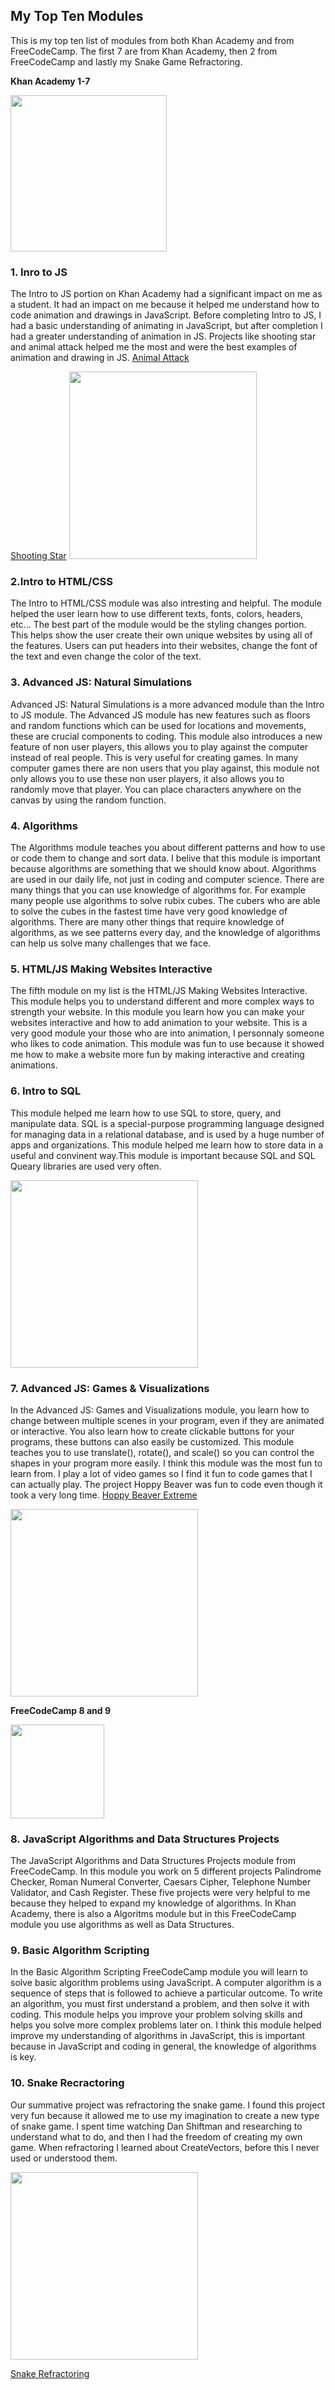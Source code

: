 ## My Top Ten Modules

This is my top ten list of modules from both Khan Academy and from FreeCodeCamp. The first 7 are from Khan Academy, then 2 from FreeCodeCamp and lastly my Snake Game Refractoring.

**Khan Academy 1-7**

<img src ="https://pbs.twimg.com/media/Di5JevtUUAAjRiz.jpg" height="250">

### 1. Inro to JS
The Intro to JS portion on Khan Academy had a significant impact on me as a student. It had an impact on me because it helped me understand how to code animation and drawings in JavaScript. Before completing Intro to JS, I had a basic understanding of animating in JavaScript, but after completion I had a greater understanding of animation in JS. Projects like shooting star and animal attack helped me the most and were the best examples of animation and drawing in JS.
[Animal Attack](https://www.khanacademy.org/computer-programming/spin-off-of-project-animal-attack/5909507775889408)

[Shooting Star](https://www.khanacademy.org/computer-programming/spin-off-of-project-shooting-star/5829477951569920)
<img src="https://user-images.githubusercontent.com/54958200/73408496-698e9380-42ca-11ea-94a2-42d25dad4903.png" height="300">
### 2.Intro to HTML/CSS
The Intro to HTML/CSS module was also intresting and helpful. The module helped the user learn how to use different texts, fonts, colors, headers, etc... The best part of the module would be the styling changes portion. This helps show the user create their own unique websites by using all of the features. Users can put headers into their websites, change the font of the text and even change the color of the text.

### 3. Advanced JS: Natural Simulations
Advanced JS: Natural Simulations is a more advanced module than the Intro to JS module. The Advanced JS module has new features such as floors and random functions which can be used for locations and movements, these are crucial components to coding. This module also introduces a new feature of non user players, this allows you to play against the computer instead of real people. This is very useful for creating games. In many computer games there are non users that you play against, this module not only allows you to use these non user players, it also allows you to randomly move that player. You can place characters anywhere on the canvas by using the random function.

### 4. Algorithms
The Algorithms module teaches you about different patterns and how to use or code them to change and sort data. I belive that this module is important because algorithms are something that we should know about. Algorithms are used in our daily life, not just in coding and computer science. There are many things that you can use knowledge of algorithms for. For example many people use algorithms to solve rubix cubes. The cubers who are able to solve the cubes in the fastest time have very good knowledge of algorithms. There are many other things that require knowledge of algorithms, as we see patterns every day, and the knowledge of algorithms can help us solve many challenges that we face.

### 5. HTML/JS Making Websites Interactive
The fifth module on my list is the HTML/JS Making Websites Interactive. This module helps you to understand different and more complex ways to strength your website. In this module you learn how you can make your websites interactive and how to add animation to your website. This is a very good module your those who are into animation, I personnaly someone who likes to code animation. This module was fun to use because it showed me how to make a website more fun by making interactive and creating animations.

### 6. Intro to SQL
This module helped me learn how to use SQL to store, query, and manipulate data. SQL is a special-purpose programming language designed for managing data in a relational database, and is used by a huge number of apps and organizations. This module helped me learn how to store data in a useful and convinent way.This module is important because SQL and SQL Queary libraries are used very often.

<img src ="https://user-images.githubusercontent.com/54958200/73414220-20473f80-42dc-11ea-950c-e86b1d787306.png" height="300">

### 7. Advanced JS: Games & Visualizations
In the Advanced JS: Games and Visualizations module, you learn how to change between multiple scenes in your program, even if they are animated or interactive. You also learn how to create clickable buttons for your programs, these buttons can also easily be customized. This module teaches you to use translate(), rotate(), and scale() so you can control the shapes in your program more easily. I think this module was the most fun to learn from. I play a lot of video games so I find it fun to code games that I can actually play. The project Hoppy Beaver was fun to code even though it took a very long time.
[Hoppy Beaver Extreme](https://www.khanacademy.org/computer-programming/spin-off-of-project-hoppy-beaver-extreme/5602148378705920)

<img src ="https://user-images.githubusercontent.com/54958200/73418716-9357b280-42ea-11ea-9310-f7ec222aa798.png" height="300">

**FreeCodeCamp 8 and 9**

<img src ="https://d33wubrfki0l68.cloudfront.net/0e8fb97f2590158c63395ed372e4f861329b511e/7ed9d/assets/img/freecodecamp.jpg" height="150">

### 8. JavaScript Algorithms and Data Structures Projects
The JavaScript Algorithms and Data Structures Projects module from FreeCodeCamp. In this module you work on 5 different projects Palindrome Checker, Roman Numeral Converter, Caesars Cipher, Telephone Number Validator, and Cash Register. These five projects were very helpful to me because they helped to expand my knowledge of algorithms. In Khan Academy, there is also a Algoritms module but in this FreeCodeCamp module you use algorithms as well as Data Structures.

### 9. Basic Algorithm Scripting
In the Basic Algorithm Scripting FreeCodeCamp module you will learn to solve basic algorithm problems using JavaScript. A computer algorithm is a sequence of steps that is followed to achieve a particular outcome. To write an algorithm, you must first understand a problem, and then solve it with coding. This module helps you improve your problem solving skills and helps you solve more complex problems later on. I think this module helped improve my understanding of algorithms in JavaScript, this is important because in JavaScript and coding in general, the knowledge of algorithms is key.

### 10. Snake Recractoring
Our summative project was refractoring the snake game. I found this project very fun because it allowed me to use my imagination to create a new type of snake game. I spent time watching Dan Shiftman and researching to understand what to do, and then I had the freedom of creating my own game. When refractoring I learned about CreateVectors, before this I never used or understood them. 

<img src="https://user-images.githubusercontent.com/54958200/73407651-ca689c80-42c7-11ea-932d-63c1211d4253.png" height="300">
 
[Snake Refractoring](https://editor.p5js.org/vshar3/sketches/ZOss-gcAI)
